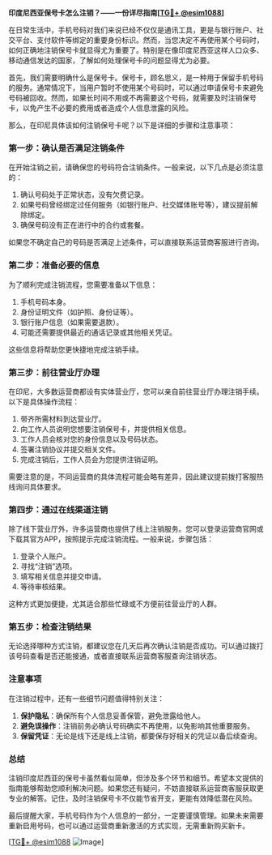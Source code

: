 **印度尼西亚保号卡怎么注销？——一份详尽指南[[TG💪+ @esim1088](https://t.me/s/esim1088)]**

在日常生活中，手机号码对我们来说已经不仅仅是通讯工具，更是与银行账户、社交平台、支付软件等绑定的重要身份标识。然而，当您决定不再使用某个号码时，如何正确地注销保号卡就显得尤为重要了。特别是在像印度尼西亚这样人口众多、移动通信发达的国家，了解如何处理保号卡的问题显得尤为必要。

首先，我们需要明确什么是保号卡。保号卡，顾名思义，是一种用于保留手机号码的服务。通常情况下，当用户暂时不使用某个号码时，可以通过申请保号卡来避免号码被回收。然而，如果长时间不用或不再需要这个号码，就需要及时注销保号卡，以免产生不必要的费用或者造成个人信息泄露的风险。

那么，在印尼具体该如何注销保号卡呢？以下是详细的步骤和注意事项：

### **第一步：确认是否满足注销条件**
在开始注销之前，请确保您的号码符合注销条件。一般来说，以下几点是必须注意的：
1. 确认号码处于正常状态，没有欠费记录。
2. 如果号码曾经绑定过任何服务（如银行账户、社交媒体账号等），建议提前解除绑定。
3. 确保号码没有正在进行中的合约或套餐。

如果您不确定自己的号码是否满足上述条件，可以直接联系运营商客服进行咨询。

### **第二步：准备必要的信息**
为了顺利完成注销流程，您需要准备以下信息：
1. 手机号码本身。
2. 身份证明文件（如护照、身份证等）。
3. 银行账户信息（如果需要退款）。
4. 可能还需要提供最近的通话记录或其他相关凭证。

这些信息将帮助您更快捷地完成注销手续。

### **第三步：前往营业厅办理**
在印尼，大多数运营商都设有实体营业厅，您可以亲自前往营业厅办理注销手续。以下是具体操作流程：
1. 带齐所需材料到达营业厅。
2. 向工作人员说明您想要注销保号卡，并提供相关信息。
3. 工作人员会核对您的身份信息以及号码状态。
4. 签署注销协议并提交相关文件。
5. 完成注销后，工作人员会为您提供注销证明。

需要注意的是，不同运营商的具体流程可能会略有差异，因此建议提前拨打客服热线询问具体要求。

### **第四步：通过在线渠道注销**
除了线下营业厅外，许多运营商也提供了线上注销服务。您可以登录运营商官网或下载其官方APP，按照提示完成注销流程。一般来说，步骤包括：
1. 登录个人账户。
2. 寻找“注销”选项。
3. 填写相关信息并提交申请。
4. 等待审核结果。

这种方式更加便捷，尤其适合那些忙碌或不方便前往营业厅的人群。

### **第五步：检查注销结果**
无论选择哪种方式注销，都建议您在几天后再次确认注销是否成功。可以通过拨打该号码查看是否还能接通，或者直接联系运营商客服查询注销状态。

### **注意事项**
在注销过程中，还有一些细节问题值得特别关注：
1. **保护隐私**：确保所有个人信息妥善保管，避免泄露给他人。
2. **避免误操作**：注销前务必确认号码确实不再使用，以免影响其他重要服务。
3. **保留凭证**：无论是线下还是线上注销，都要保存好相关的凭证以备后续查询。

### **总结**
注销印度尼西亚的保号卡虽然看似简单，但涉及多个环节和细节。希望本文提供的指南能够帮助您顺利解决问题。如果您还有疑问，不妨直接联系运营商客服获取更专业的解答。记住，及时注销保号卡不仅能节省开支，更能有效降低潜在风险。

最后提醒大家，手机号码作为个人信息的一部分，一定要谨慎管理。如果未来需要重新启用号码，也可以通过运营商重新激活的方式实现，无需重新购买新卡。

[[TG💪+ @esim1088](https://t.me/s/esim1088) ![Image](https://i.postimg.cc/4NQfJmqS/Snipaste-2025-05-13-00-14-12.png)]